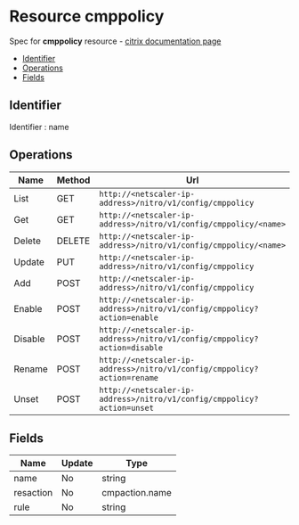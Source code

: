 # Resource cmppolicy

Spec for **cmppolicy** resource - [citrix documentation page](https://developer-docs.citrix.com/projects/netscaler-nitro-api/en/12.0/configuration/compression/cmppolicy/cmppolicy/)

- [Identifier](#identifier)
- [Operations](#operations)
- [Fields](#fields)

## Identifier

Identifier : name

## Operations

| Name | Method | Url |
|----|----|----|
| List | GET | `http://<netscaler-ip-address>/nitro/v1/config/cmppolicy` |
| Get | GET | `http://<netscaler-ip-address>/nitro/v1/config/cmppolicy/<name>` |
| Delete | DELETE | `http://<netscaler-ip-address>/nitro/v1/config/cmppolicy/<name>` |
| Update | PUT | `http://<netscaler-ip-address>/nitro/v1/config/cmppolicy` |
| Add | POST | `http://<netscaler-ip-address>/nitro/v1/config/cmppolicy` |
| Enable | POST | `http://<netscaler-ip-address>/nitro/v1/config/cmppolicy?action=enable` |
| Disable | POST | `http://<netscaler-ip-address>/nitro/v1/config/cmppolicy?action=disable` |
| Rename | POST | `http://<netscaler-ip-address>/nitro/v1/config/cmppolicy?action=rename` |
| Unset | POST | `http://<netscaler-ip-address>/nitro/v1/config/cmppolicy?action=unset` |

## Fields

| Name | Update | Type |
|----|----|----|
| name | No | string |
| resaction | No | cmpaction.name |
| rule | No | string |

